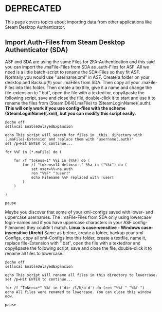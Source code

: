 # **DEPRECATED**

This page covers topics about importing data from other applications like Steam Desktop Authenticator.

## Import Auth-Files from Steam Desktop Authenticator (SDA)

ASF and SDA are using the same Files for 2FA-Authentication and this said you can import the .maFile-Files from SDA as .auth-Files for ASF. All we need is a little batch-script to rename the SDA-Files so they fit ASF. Normally you would use "username.xml" in ASF. Create a folder on your desktop and Backup(!!) your .maFiles from SDA. Then copy all your .maFile-Files into this folder. Then create a textfile, give it a name and change the file-extension to ".bat", open the file with a texteditor, copy&paste the following script, save and close the file, double-click it to start and use it to rename the files from (SteamID64)(.maFile) to (SteamLoginName)(.auth). **This will only work if you use config-files with the scheme (SteamLoginName)(.xml), but you can modify this script easily.**

```batch
@echo off
setlocal EnableDelayedExpansion

echo This script will search for files in _this_ directory with (.maFile)-Extension and replace them with "username(.auth)"
set /p=Hit ENTER to continue...

for %%F in (*.maFile) do (

	for /f "tokens=1" %%i in (%%F) do (
		for /f "tokens=14 delims=:," %%a in ("%%i") do (
			set user=%%~na.auth
			ren "%%F" "!user!"
			echo Filename %%F replaced with !user!
		)
	)

)

pause
```

Maybe you discover that some of your xml-configs saved with lower- and uppercase usernames. The .maFile-Files from SDA only using lowercase login-names and if you have uppercase characters in your ASF config-Filenames they couldn´t match. **Linux is case-sensitive - Windows case-insensitive (Archi)** Same as before, create a folder, backup your xml-Configs, copy all xml-Configs into this folder, create a textfile, name it, replace file-Extension with ".bat", open the file with a texteditor and copy&paste the following script, save and close the file, double-click it to rename all files to lowercase.

```batch
@echo off
setlocal EnableDelayedExpansion

echo This script will rename all files in this directory to lowercase.
set /p=Hit ENTER to continue...

for /f "Tokens=*" %%f in ('dir /l/b/a-d') do (ren "%%f " "%%f ")
echo All files were renamed to lowercase. You can close this window now.

pause
```
